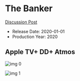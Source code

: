 # The Banker

[Discussion Post](https://www.avsforum.com/threads/bass-eq-for-filtered-movies.2995212/post-59399192)

* Release Date: 2020-01-01
* Production Year: 2020

## Apple TV+ DD+ Atmos

![img 0](https://i.imgur.com/XStWS62.jpg)

![img 1](https://i.imgur.com/Ni8zJWo.png)

